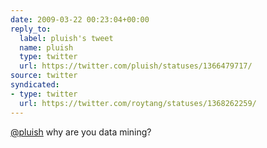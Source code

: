 ```yaml
---
date: 2009-03-22 00:23:04+00:00
reply_to:
  label: pluish's tweet
  name: pluish
  type: twitter
  url: https://twitter.com/pluish/statuses/1366479717/
source: twitter
syndicated:
- type: twitter
  url: https://twitter.com/roytang/statuses/1368262259/
---
```


[@pluish](https://twitter.com/pluish/) why are you data mining?